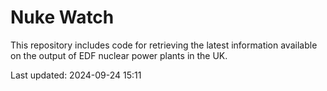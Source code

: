 # Nuke Watch

This repository includes code for retrieving the latest information available on the output of EDF nuclear power plants in the UK.

Last updated: 2024-09-24 15:11